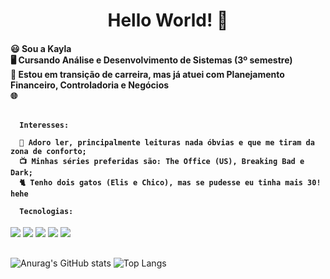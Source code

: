 <h1 align=center> Hello World! 👋 </h1> 
 
  <h4>
      😃 Sou a Kayla <br>
      🖥️ Cursando Análise e Desenvolvimento de Sistemas (3º semestre) <br>
      💼 Estou em transição de carreira, mas já atuei com Planejamento Financeiro, Controladoria e Negócios <br>
      🌐 <a href="https://www.linkedin.com/in/kayla-deodato/"> </a> <br><br>
  
      Interesses:
  
      📖 Adoro ler, principalmente leituras nada óbvias e que me tiram da zona de conforto;
      📺 Minhas séries preferidas são: The Office (US), Breaking Bad e Dark;
      🐈 Tenho dois gatos (Elis e Chico), mas se pudesse eu tinha mais 30! hehe
  
      Tecnologias:
  </h4>
  
  <p align="left">
    <img src="https://img.shields.io/badge/html5%20-%23E34F26.svg?&style=for-the-badge&logo=html5&logoColor=white"/> 
    <img src="https://img.shields.io/badge/css3%20-%231572B6.svg?&style=for-the-badge&logo=css3&logoColor=white"/>
    <img src="https://img.shields.io/badge/Java-ED8B00?style=for-the-badge&logo=openjdk&logoColor=white"/>
    <img src="https://img.shields.io/badge/MySQL-005C84?style=for-the-badge&logo=mysql&logoColor=white"/>
    <img src="https://img.shields.io/badge/C%23-239120?style=for-the-badge&logo=c-sharp&logoColor=white"/>
  </p>
  
##

![Anurag's GitHub stats](https://github-readme-stats.vercel.app/api?username=kayladeodato&show_icons=true&theme=omni&hide=contribs,prs)
![Top Langs](https://github-readme-stats.vercel.app/api/top-langs/?username=kayladeodato&layout=compact&theme=omni)
